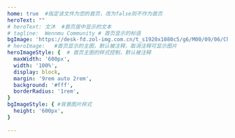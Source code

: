```yaml
---
home: true  #指定该文件为您的首页，改为false则不作为首页
heroText: ""
# heroText: 文沐  #首页居中显示的文本
# tagline:  Wennmu Community # 首页显示的标语
bgImage: 'https://desk-fd.zol-img.com.cn/t_s1920x1080c5/g6/M00/09/06/ChMkKWC2-XeIQ2vmAC6k53zGXrYAAP3owCuinUALqT_065.jpg'
# heroImage:   #首页显示的主图，默认被注释，取消注释可显示图片
heroImageStyle: {  # 首页主图的样式控制，默认被注释
  maxWidth: '600px',
  width: '100%',
  display: block,
  margin: '9rem auto 2rem',
  background: '#fff',
  borderRadius: '1rem',
}
bgImageStyle: { #背景图片样式
  height: '600px',
}
 
---
```

